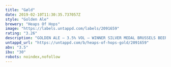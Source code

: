 ```yaml
---
title: "Gøld"
date: 2019-02-10T11:30:35.737057Z
style: "Golden Ale"
brewery: "Heaps Of Hops"
image: "https://labels.untappd.com/labels/2091659"
rating: "3.26"
description: "GOLDEN ALE – 3.5% VOL – WINNER SILVER MEDAL BRUSSELS BEER CHALLENGE –  A fresh Golden Ale to quench your thirst on a bright day. This fairly dry, golden coloured ale retains some smooth bitterness, subtly combined with a fresh aroma of citrus from the fine tuned blend of Citra, Cascade and Magnum hops."
untappd_url: "https://untappd.com/b/heaps-of-hops-gold/2091659"
abv: "3.5"
ibu: "30"
robots: noindex,nofollow
---
```

